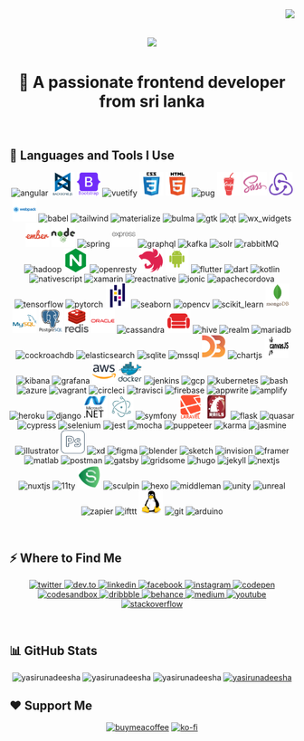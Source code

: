 <img align="right" src="https://visitor-badge.laobi.icu/badge?page_id=yasirunadeesha.yasirunadeesha" />

<h1 align="center">
  <img src="https://readme-typing-svg.herokuapp.com/?font=Righteous&size=35&center=true&vCenter=true&width=500&height=70&duration=4000&lines=Hi%20%F0%9F%91%8B%2C%20I'm%20yasiru%20nadeesha" />
</h1>

<h1 align="center">🚀 A passionate frontend developer from sri lanka</h1>

<p dir="auto"><a target="_blank" rel="noopener noreferrer nofollow" href="https://camo.githubusercontent.com/2722992d519a722218f896d5f5231d49f337aaff4514e78bd59ac935334e916a/68747470733a2f2f692e696d6775722e636f6d2f77617856496d762e706e67"><img src="https://camo.githubusercontent.com/2722992d519a722218f896d5f5231d49f337aaff4514e78bd59ac935334e916a/68747470733a2f2f692e696d6775722e636f6d2f77617856496d762e706e67" alt="" data-canonical-src="https://i.imgur.com/waxVImv.png" style="max-width: 100%;"></a></p>

## 🚀 Languages and Tools I Use

<p align="center">
  <img src="https://angular.io/assets/images/logos/angular/angular.svg" alt="angular" width="42" height="42"/>
  <img src="https://raw.githubusercontent.com/devicons/devicon/master/icons/backbonejs/backbonejs-original-wordmark.svg" alt="backbonejs" width="42" height="42"/>
  <img src="https://raw.githubusercontent.com/devicons/devicon/master/icons/bootstrap/bootstrap-plain-wordmark.svg" alt="bootstrap" width="42" height="42"/>
  <img src="https://bestofjs.org/logos/vuetify.svg" alt="vuetify" width="42" height="42"/>
  <img src="https://raw.githubusercontent.com/devicons/devicon/master/icons/css3/css3-original-wordmark.svg" alt="css3" width="42" height="42"/>
  <img src="https://raw.githubusercontent.com/devicons/devicon/master/icons/html5/html5-original-wordmark.svg" alt="html5" width="42" height="42"/>
  <img src="https://cdn.worldvectorlogo.com/logos/pug.svg" alt="pug" width="42" height="42"/>
  <img src="https://raw.githubusercontent.com/devicons/devicon/master/icons/gulp/gulp-plain.svg" alt="gulp" width="42" height="42"/>
  <img src="https://raw.githubusercontent.com/devicons/devicon/master/icons/sass/sass-original.svg" alt="sass" width="42" height="42"/>
  <img src="https://raw.githubusercontent.com/devicons/devicon/master/icons/redux/redux-original.svg" alt="redux" width="42" height="42"/>
  <img src="https://raw.githubusercontent.com/devicons/devicon/d00d0969292a6569d45b06d3f350f463a0107b0d/icons/webpack/webpack-original-wordmark.svg" alt="webpack" width="42" height="42"/>
  <img src="https://www.vectorlogo.zone/logos/babeljs/babeljs-icon.svg" alt="babel" width="42" height="42"/>
  <img src="https://www.vectorlogo.zone/logos/tailwindcss/tailwindcss-icon.svg" alt="tailwind" width="42" height="42"/>
  <img src="https://raw.githubusercontent.com/prplx/svg-logos/5585531d45d294869c4eaab4d7cf2e9c167710a9/svg/materialize.svg" alt="materialize" width="42" height="42"/>
  <img src="https://raw.githubusercontent.com/gilbarbara/logos/804dc257b59e144eaca5bc6ffd16949752c6f789/logos/bulma.svg" alt="bulma" width="42" height="42"/>
  <img src="https://upload.wikimedia.org/wikipedia/commons/7/71/GTK_logo.svg" alt="gtk" width="42" height="42"/>
  <img src="https://upload.wikimedia.org/wikipedia/commons/0/0b/Qt_logo_2016.svg" alt="qt" width="42" height="42"/>
  <img src="https://upload.wikimedia.org/wikipedia/commons/b/bb/WxWidgets.svg" alt="wx_widgets" width="42" height="42"/>
  <img src="https://raw.githubusercontent.com/devicons/devicon/master/icons/ember/ember-original-wordmark.svg" alt="ember" width="42" height="42"/>
  <img src="https://raw.githubusercontent.com/devicons/devicon/master/icons/nodejs/nodejs-original-wordmark.svg" alt="nodejs" width="42" height="42"/>
  <img src="https://www.vectorlogo.zone/logos/springio/springio-icon.svg" alt="spring" width="42" height="42"/>
  <img src="https://raw.githubusercontent.com/devicons/devicon/master/icons/express/express-original-wordmark.svg" alt="express" width="42" height="42"/>
  <img src="https://www.vectorlogo.zone/logos/graphql/graphql-icon.svg" alt="graphql" width="42" height="42"/>
  <img src="https://www.vectorlogo.zone/logos/apache_kafka/apache_kafka-icon.svg" alt="kafka" width="42" height="42"/>
  <img src="https://www.vectorlogo.zone/logos/apache_solr/apache_solr-icon.svg" alt="solr" width="42" height="42"/>
  <img src="https://www.vectorlogo.zone/logos/rabbitmq/rabbitmq-icon.svg" alt="rabbitMQ" width="42" height="42"/>
  <img src="https://www.vectorlogo.zone/logos/apache_hadoop/apache_hadoop-icon.svg" alt="hadoop" width="42" height="42"/>
  <img src="https://raw.githubusercontent.com/devicons/devicon/master/icons/nginx/nginx-original.svg" alt="nginx" width="42" height="42"/>
  <img src="https://openresty.org/images/logo.png" alt="openresty" width="42" height="42"/>
  <img src="https://raw.githubusercontent.com/devicons/devicon/master/icons/nestjs/nestjs-plain.svg" alt="nestjs" width="42" height="42"/>
  <img src="https://raw.githubusercontent.com/devicons/devicon/master/icons/android/android-original-wordmark.svg" alt="android" width="42" height="42"/>
  <img src="https://www.vectorlogo.zone/logos/flutterio/flutterio-icon.svg" alt="flutter" width="42" height="42"/>
  <img src="https://www.vectorlogo.zone/logos/dartlang/dartlang-icon.svg" alt="dart" width="42" height="42"/>
  <img src="https://www.vectorlogo.zone/logos/kotlinlang/kotlinlang-icon.svg" alt="kotlin" width="42" height="42"/>
  <img src="https://raw.githubusercontent.com/detain/svg-logos/780f25886640cef088af994181646db2f6b1a3f8/svg/nativescript.svg" alt="nativescript" width="42" height="42"/>
  <img src="https://raw.githubusercontent.com/detain/svg-logos/780f25886640cef088af994181646db2f6b1a3f8/svg/xamarin.svg" alt="xamarin" width="42" height="42"/>
  <img src="https://reactnative.dev/img/header_logo.svg" alt="reactnative" width="42" height="42"/>
  <img src="https://upload.wikimedia.org/wikipedia/commons/d/d1/Ionic_Logo.svg" alt="ionic" width="42" height="42"/>
  <img src="https://www.vectorlogo.zone/logos/apache_cordova/apache_cordova-icon.svg" alt="apachecordova" width="42" height="42"/>
  <img src="https://www.vectorlogo.zone/logos/tensorflow/tensorflow-icon.svg" alt="tensorflow" width="42" height="42"/>
  <img src="https://www.vectorlogo.zone/logos/pytorch/pytorch-icon.svg" alt="pytorch" width="42" height="42"/>
  <img src="https://raw.githubusercontent.com/devicons/devicon/2ae2a900d2f041da66e950e4d48052658d850630/icons/pandas/pandas-original.svg" alt="pandas" width="42" height="42"/>
  <img src="https://seaborn.pydata.org/_images/logo-mark-lightbg.svg" alt="seaborn" width="42" height="42"/>
  <img src="https://www.vectorlogo.zone/logos/opencv/opencv-icon.svg" alt="opencv" width="42" height="42"/>
  <img src="https://upload.wikimedia.org/wikipedia/commons/0/05/Scikit_learn_logo_small.svg" alt="scikit_learn" width="42" height="42"/>
  <img src="https://raw.githubusercontent.com/devicons/devicon/master/icons/mongodb/mongodb-original-wordmark.svg" alt="mongodb" width="42" height="42"/>
  <img src="https://raw.githubusercontent.com/devicons/devicon/master/icons/mysql/mysql-original-wordmark.svg" alt="mysql" width="42" height="42"/>
  <img src="https://raw.githubusercontent.com/devicons/devicon/master/icons/postgresql/postgresql-original-wordmark.svg" alt="postgresql" width="42" height="42"/>
  <img src="https://raw.githubusercontent.com/devicons/devicon/master/icons/redis/redis-original-wordmark.svg" alt="redis" width="42" height="42"/>
  <img src="https://raw.githubusercontent.com/devicons/devicon/master/icons/oracle/oracle-original.svg" alt="oracle" width="42" height="42"/>
  <img src="https://www.vectorlogo.zone/logos/apache_cassandra/apache_cassandra-icon.svg" alt="cassandra" width="42" height="42"/>
  <img src="https://raw.githubusercontent.com/devicons/devicon/0d6c64dbbf311879f7d563bfc3ccf559f9ed111c/icons/couchdb/couchdb-original.svg" alt="couchdb" width="42" height="42"/>
  <img src="https://www.vectorlogo.zone/logos/apache_hive/apache_hive-icon.svg" alt="hive" width="42" height="42"/>
  <img src="https://raw.githubusercontent.com/bestofjs/bestofjs-webui/8665e8c267a0215f3159df28b33c365198101df5/public/logos/realm.svg" alt="realm" width="42" height="42"/>
  <img src="https://www.vectorlogo.zone/logos/mariadb/mariadb-icon.svg" alt="mariadb" width="42" height="42"/>
  <img src="https://cdn.worldvectorlogo.com/logos/cockroachdb.svg" alt="cockroachdb" width="42" height="42"/>
  <img src="https://www.vectorlogo.zone/logos/elastic/elastic-icon.svg" alt="elasticsearch" width="42" height="42"/>
  <img src="https://www.vectorlogo.zone/logos/sqlite/sqlite-icon.svg" alt="sqlite" width="42" height="42"/>
  <img src="https://www.svgrepo.com/show/303229/microsoft-sql-server-logo.svg" alt="mssql" width="42" height="42"/>
  <img src="https://raw.githubusercontent.com/devicons/devicon/master/icons/d3js/d3js-original.svg" alt="d3js" width="42" height="42"/>
  <img src="https://www.chartjs.org/media/logo-title.svg" alt="chartjs" width="42" height="42"/>
  <img src="https://raw.githubusercontent.com/Hardik0307/Hardik0307/master/assets/canvasjs-charts.svg" alt="canvasjs" width="42" height="42"/>
  <img src="https://www.vectorlogo.zone/logos/elasticco_kibana/elasticco_kibana-icon.svg" alt="kibana" width="42" height="42"/>
  <img src="https://www.vectorlogo.zone/logos/grafana/grafana-icon.svg" alt="grafana" width="42" height="42"/>
  <img src="https://raw.githubusercontent.com/devicons/devicon/master/icons/amazonwebservices/amazonwebservices-original-wordmark.svg" alt="aws" width="42" height="42"/>
  <img src="https://raw.githubusercontent.com/devicons/devicon/master/icons/docker/docker-original-wordmark.svg" alt="docker" width="42" height="42"/>
  <img src="https://www.vectorlogo.zone/logos/jenkins/jenkins-icon.svg" alt="jenkins" width="42" height="42"/>
  <img src="https://www.vectorlogo.zone/logos/google_cloud/google_cloud-icon.svg" alt="gcp" width="42" height="42"/>
  <img src="https://www.vectorlogo.zone/logos/kubernetes/kubernetes-icon.svg" alt="kubernetes" width="42" height="42"/>
  <img src="https://www.vectorlogo.zone/logos/gnu_bash/gnu_bash-icon.svg" alt="bash" width="42" height="42"/>
  <img src="https://www.vectorlogo.zone/logos/microsoft_azure/microsoft_azure-icon.svg" alt="azure" width="42" height="42"/>
  <img src="https://www.vectorlogo.zone/logos/vagrantup/vagrantup-icon.svg" alt="vagrant" width="42" height="42"/>
  <img src="https://www.vectorlogo.zone/logos/circleci/circleci-icon.svg" alt="circleci" width="42" height="42"/>
  <img src="https://www.vectorlogo.zone/logos/travis-ci/travis-ci-icon.svg" alt="travisci" width="42" height="42"/>
  <img src="https://www.vectorlogo.zone/logos/firebase/firebase-icon.svg" alt="firebase" width="42" height="42"/>
  <img src="https://www.vectorlogo.zone/logos/appwriteio/appwriteio-icon.svg" alt="appwrite" width="42" height="42"/>
  <img src="https://docs.amplify.aws/assets/logo-dark.svg" alt="amplify" width="42" height="42"/>
  <img src="https://www.vectorlogo.zone/logos/heroku/heroku-icon.svg" alt="heroku" width="42" height="42"/>
  <img src="https://cdn.worldvectorlogo.com/logos/django.svg" alt="django" width="42" height="42"/>
  <img src="https://raw.githubusercontent.com/devicons/devicon/master/icons/dot-net/dot-net-original-wordmark.svg" alt="dotnet" width="42" height="42"/>
  <img src="https://raw.githubusercontent.com/devicons/devicon/master/icons/electron/electron-original.svg" alt="electron" width="42" height="42"/>
  <img src="https://symfony.com/logos/symfony_black_03.svg" alt="symfony" width="42" height="42"/>
  <img src="https://raw.githubusercontent.com/devicons/devicon/master/icons/laravel/laravel-plain-wordmark.svg" alt="laravel" width="42" height="42"/>
  <img src="https://raw.githubusercontent.com/devicons/devicon/master/icons/rails/rails-original-wordmark.svg" alt="rails" width="42" height="42"/>
  <img src="https://www.vectorlogo.zone/logos/pocoo_flask/pocoo_flask-icon.svg" alt="flask" width="42" height="42"/>
  <img src="https://cdn.quasar.dev/logo/svg/quasar-logo.svg" alt="quasar" width="42" height="42"/>
  <img src="https://raw.githubusercontent.com/simple-icons/simple-icons/6e46ec1fc23b60c8fd0d2f2ff46db82e16dbd75f/icons/cypress.svg" alt="cypress" width="42" height="42"/>
  <img src="https://raw.githubusercontent.com/detain/svg-logos/780f25886640cef088af994181646db2f6b1a3f8/svg/selenium-logo.svg" alt="selenium" width="42" height="42"/>
  <img src="https://www.vectorlogo.zone/logos/jestjsio/jestjsio-icon.svg" alt="jest" width="42" height="42"/>
  <img src="https://www.vectorlogo.zone/logos/mochajs/mochajs-icon.svg" alt="mocha" width="42" height="42"/>
  <img src="https://www.vectorlogo.zone/logos/pptrdev/pptrdev-official.svg" alt="puppeteer" width="42" height="42"/>
  <img src="https://raw.githubusercontent.com/detain/svg-logos/780f25886640cef088af994181646db2f6b1a3f8/svg/karma.svg" alt="karma" width="42" height="42"/>
  <img src="https://www.vectorlogo.zone/logos/jasmine/jasmine-icon.svg" alt="jasmine" width="42" height="42"/>
  <img src="https://www.vectorlogo.zone/logos/adobe_illustrator/adobe_illustrator-icon.svg" alt="illustrator" width="42" height="42"/>
  <img src="https://raw.githubusercontent.com/devicons/devicon/master/icons/photoshop/photoshop-line.svg" alt="photoshop" width="42" height="42"/>
  <img src="https://cdn.worldvectorlogo.com/logos/adobe-xd.svg" alt="xd" width="42" height="42"/>
  <img src="https://www.vectorlogo.zone/logos/figma/figma-icon.svg" alt="figma" width="42" height="42"/>
  <img src="https://download.blender.org/branding/community/blender_community_badge_white.svg" alt="blender" width="42" height="42"/>
  <img src="https://www.vectorlogo.zone/logos/sketchapp/sketchapp-icon.svg" alt="sketch" width="42" height="42"/>
  <img src="https://www.vectorlogo.zone/logos/invisionapp/invisionapp-icon.svg" alt="invision" width="42" height="42"/>
  <img src="https://www.vectorlogo.zone/logos/framer/framer-icon.svg" alt="framer" width="42" height="42"/>
  <img src="https://upload.wikimedia.org/wikipedia/commons/2/21/Matlab_Logo.png" alt="matlab" width="42" height="42"/>
  <img src="https://www.vectorlogo.zone/logos/getpostman/getpostman-icon.svg" alt="postman" width="42" height="42"/>
  <img src="https://www.vectorlogo.zone/logos/gatsbyjs/gatsbyjs-icon.svg" alt="gatsby" width="42" height="42"/>
  <img src="https://www.vectorlogo.zone/logos/gridsome/gridsome-icon.svg" alt="gridsome" width="42" height="42"/>
  <img src="https://api.iconify.design/logos-hugo.svg" alt="hugo" width="42" height="42"/>
  <img src="https://www.vectorlogo.zone/logos/jekyllrb/jekyllrb-icon.svg" alt="jekyll" width="42" height="42"/>
  <img src="https://cdn.worldvectorlogo.com/logos/nextjs-2.svg" alt="nextjs" width="42" height="42"/>
  <img src="https://www.vectorlogo.zone/logos/nuxtjs/nuxtjs-icon.svg" alt="nuxtjs" width="42" height="42"/>
  <img src="https://gist.githubusercontent.com/vivek32ta/c7f7bf583c1fb1c58d89301ea40f37fd/raw/f4c85cce5790758286b8f155ef9a177710b995df/11ty.svg" alt="11ty" width="42" height="42"/>
  <img src="https://raw.githubusercontent.com/scullyio/scully/main/assets/logos/SVG/scullyio-icon.svg" alt="scully" width="42" height="42"/>
  <img src="https://gist.githubusercontent.com/vivek32ta/c7f7bf583c1fb1c58d89301ea40f37fd/raw/1782aef8672484698c0dd407f900c4a329ed5bc4/sculpin.svg" alt="sculpin" width="42" height="42"/>
  <img src="https://www.vectorlogo.zone/logos/hexoio/hexoio-icon.svg" alt="hexo" width="42" height="42"/>
  <img src="https://raw.githubusercontent.com/leungwensen/svg-icon/b84b3f3a3da329b7c1d02346865f8e98beb05413/dist/svg/logos/middleman.svg" alt="middleman" width="42" height="42"/>
  <img src="https://www.vectorlogo.zone/logos/unity3d/unity3d-icon.svg" alt="unity" width="42" height="42"/>
  <img src="https://raw.githubusercontent.com/kenangundogan/fontisto/036b7eca71aab1bef8e6a0518f7329f13ed62f6b/icons/svg/brand/unreal-engine.svg" alt="unreal" width="42" height="42"/>
  <img src="https://www.vectorlogo.zone/logos/zapier/zapier-icon.svg" alt="zapier" width="42" height="42"/>
  <img src="https://www.vectorlogo.zone/logos/ifttt/ifttt-ar21.svg" alt="ifttt" width="42" height="42"/>
  <img src="https://raw.githubusercontent.com/devicons/devicon/master/icons/linux/linux-original.svg" alt="linux" width="42" height="42"/>
  <img src="https://www.vectorlogo.zone/logos/git-scm/git-scm-icon.svg" alt="git" width="42" height="42"/>
  <img src="https://cdn.worldvectorlogo.com/logos/arduino-1.svg" alt="arduino" width="42" height="42"/>
</p>

<p dir="auto"><a target="_blank" rel="noopener noreferrer nofollow" href="https://camo.githubusercontent.com/2722992d519a722218f896d5f5231d49f337aaff4514e78bd59ac935334e916a/68747470733a2f2f692e696d6775722e636f6d2f77617856496d762e706e67"><img src="https://camo.githubusercontent.com/2722992d519a722218f896d5f5231d49f337aaff4514e78bd59ac935334e916a/68747470733a2f2f692e696d6775722e636f6d2f77617856496d762e706e67" alt="" data-canonical-src="https://i.imgur.com/waxVImv.png" style="max-width: 100%;"></a></p>

## ⚡ Where to Find Me

<p align="center">
  <a href="https://x.com/rt" target="_blank">
    <img src="https://img.shields.io/badge/twitter-x?style=for-the-badge&logo=x&logoColor=white&color=%230f1419" alt="twitter"/>
  </a>
  <a href="https://dev.to/rt" target="_blank">
    <img src="https://img.shields.io/badge/dev-to?style=for-the-badge&logo=dev-to&logoColor=white&color=black" alt="dev.to"/>
  </a>
  <a href="https://www.linkedin.com/in/rt" target="_blank">
    <img src="https://img.shields.io/badge/linkedin-logo?style=for-the-badge&logo=linkedin&logoColor=white&color=%230a77b6" alt="linkedin"/>
  </a>
  <a href="https://www.facebook.com/t" target="_blank">
    <img src="https://img.shields.io/badge/facebook-logo?style=for-the-badge&logo=facebook&logoColor=white&color=%230866ff" alt="facebook"/>
  </a>
  <a href="https://www.instagram.com/rt" target="_blank">
    <img src="https://img.shields.io/badge/instagram-logo?style=for-the-badge&logo=instagram&logoColor=white&color=%23F35369" alt="instagram"/>
  </a>
  <a href="https://www.codepen.io/rt" target="_blank">
    <img src="https://img.shields.io/badge/codepen?style=for-the-badge&logo=codepen&logoColor=white&color=black" alt="codepen"/>
  </a>
  <a href="https://codesandbox.com/u/rt" target="_blank">
    <img src="https://img.shields.io/badge/codesandbox?style=for-the-badge&logo=codesandbox&logoColor=white&color=black" alt="codesandbox"/>
  </a>
  <a href="https://www.dribbble.com/rt" target="_blank">
    <img src="https://img.shields.io/badge/dribbble-logo?style=for-the-badge&logo=dribbble&logoColor=white&color=%23ea64d9" alt="dribbble"/>
  </a>
  <a href="https://www.behance.net/rt" target="_blank">
    <img src="https://img.shields.io/badge/behance-logo?style=for-the-badge&logo=behance&logoColor=white&color=%230057ff" alt="behance"/>
  </a>
  <a href="https://medium.com/rt" target="_blank">
    <img src="https://img.shields.io/badge/medium-logo?style=for-the-badge&logo=medium&logoColor=white&color=black" alt="medium"/>
  </a>
  <a href="https://www.youtube.com/rt" target="_blank">
    <img src="https://img.shields.io/badge/youtube-logo?style=for-the-badge&logo=youtube&logoColor=white&color=%23cc0000" alt="youtube"/>
  </a>
  <a href="https://stackoverflow.com/users/rt" target="_blank">
    <img src="https://img.shields.io/badge/stackoverflow-logo?style=for-the-badge&logo=stackoverflow&logoColor=white&color=%23f48024" alt="stackoverflow"/>
  </a>
</p>

<p dir="auto"><a target="_blank" rel="noopener noreferrer nofollow" href="https://camo.githubusercontent.com/2722992d519a722218f896d5f5231d49f337aaff4514e78bd59ac935334e916a/68747470733a2f2f692e696d6775722e636f6d2f77617856496d762e706e67"><img src="https://camo.githubusercontent.com/2722992d519a722218f896d5f5231d49f337aaff4514e78bd59ac935334e916a/68747470733a2f2f692e696d6775722e636f6d2f77617856496d762e706e67" alt="" data-canonical-src="https://i.imgur.com/waxVImv.png" style="max-width: 100%;"></a></p>

## 📊 GitHub Stats

<p align="center">
  <img src="https://github-readme-stats.vercel.app/api?username=yasirunadeesha&theme=tokyonight&show_icons=true&locale=en" alt="yasirunadeesha"/>
  <img src="https://github-readme-streak-stats.herokuapp.com/?user=yasirunadeesha&theme=tokyonight&hide_border=true" alt="yasirunadeesha"/>
  <img src="https://github-readme-stats.vercel.app/api/top-langs?username=yasirunadeesha&theme=tokyonight&show_icons=true&locale=en&layout=compact" alt="yasirunadeesha"/>
  <a href="https://github.com/ryo-ma/github-profile-trophy"><img src="https://github-profile-trophy.vercel.app/?username=yasirunadeesha" alt="yasirunadeesha" /></a>
</p>

## ❤️ Support Me

<p align="center">
  <a href="https://www.buymeacoffee.com/1"><img src="https://cdn.buymeacoffee.com/buttons/v2/default-yellow.png" width="160" alt="buymeacoffee" /></a>
  <a href="https://www.ko-fi.com/q"><img src="https://cdn.ko-fi.com/cdn/kofi3.png?v=3" width="160" alt="ko-fi" /></a>
</p>
